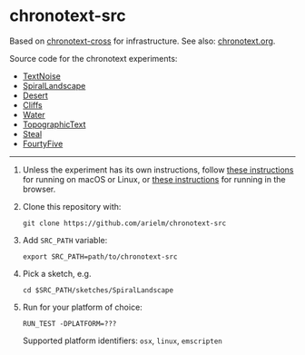 # chronotext-src

Based on [chronotext-cross](https://github.com/arielm/chronotext-cross) for infrastructure. See also: [chronotext.org](http://chronotext.org).

Source code for the chronotext experiments:
- [TextNoise](sketches/TextNoise)
- [SpiralLandscape](sketches/SpiralLandscape)
- [Desert](sketches/Desert)
- [Cliffs](sketches/Cliffs)
- [Water](sketches/Water)
- [TopographicText](sketches/TopographicText)
- [Steal](sketches/Steal)
- [FourtyFive](sketches/FourtyFive)

***

1. Unless the experiment has its own instructions, follow [these instructions](https://arielm.github.io/cross-blog/2022/10/06/hello-world.html) for running on macOS or Linux, or [these instructions](https://arielm.github.io/cross-blog/2022/10/06/running-in-the-browser.html) for running in the browser.

2. Clone this repository with:
   ```
   git clone https://github.com/arielm/chronotext-src
   ```

3. Add `SRC_PATH` variable:
   ```
   export SRC_PATH=path/to/chronotext-src
   ```

4. Pick a sketch, e.g.
   ```
   cd $SRC_PATH/sketches/SpiralLandscape
   ```

5. Run for your platform of choice:
   ```
   RUN_TEST -DPLATFORM=???
   ```
   Supported platform identifiers: `osx`, `linux`, `emscripten`
